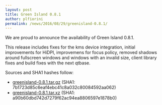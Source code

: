 ```yaml
---
layout: post
title: Green Island 0.8.1
author: plfiorini
permalink: /news/2016/08/29/greenisland-0.8.1/
---
```


We are proud to announce the availability of Green Island 0.8.1.

<!-- more -->

This release includes fixes for the kms device integration, initial
improvements for HiDPI, improvemens for focus policy, removed
shadows around fullscreen windows and windows with an invalid size,
client library fixes and build fixes with the next qtbase.

Sources and SHA1 hashes follow:

 * [greenisland-0.8.1.tar.gz](https://github.com/greenisland/greenisland/releases/download/v0.8.1/greenisland-0.8.1.tar.gz) (SHA1: 7b1723d85c6eaf4ebc41c8a032c80084592aa062)
 * [greenisland-0.8.1.tar.xz](https://github.com/greenisland/greenisland/releases/download/v0.8.1/greenisland-0.8.1.tar.xz) (SHA1: a90b60dbd742d7279f62ac94ea8806597e1878b0)
